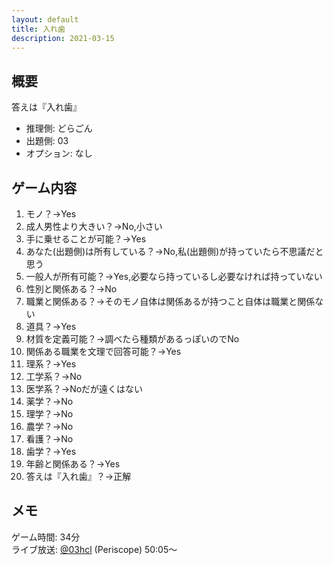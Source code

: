 ```yaml
---
layout: default
title: 入れ歯
description: 2021-03-15
---
```


## 概要

答えは『入れ歯』

- 推理側: どらごん
- 出題側: 03
- オプション: なし

## ゲーム内容

1. モノ？→Yes
2. 成人男性より大きい？→No,小さい
3. 手に乗せることが可能？→Yes
4. あなた(出題側)は所有している？→No,私(出題側)が持っていたら不思議だと思う
5. 一般人が所有可能？→Yes,必要なら持っているし必要なければ持っていない
6. 性別と関係ある？→No
7. 職業と関係ある？→そのモノ自体は関係あるが持つこと自体は職業と関係ない
8. 道具？→Yes
9. 材質を定義可能？→調べたら種類があるっぽいのでNo
10. 関係ある職業を文理で回答可能？→Yes
11. 理系？→Yes
12. 工学系？→No
13. 医学系？→Noだが遠くはない
14. 薬学？→No
15. 理学？→No
16. 農学？→No
17. 看護？→No
18. 歯学？→Yes
19. 年齢と関係ある？→Yes
20. 答えは『入れ歯』？→正解

## メモ

ゲーム時間: 34分  
ライブ放送: [@03hcl](https://www.periscope.tv/03hcl/1yNGaWmLBWqxj?t=50m5s) (Periscope) 50:05～
